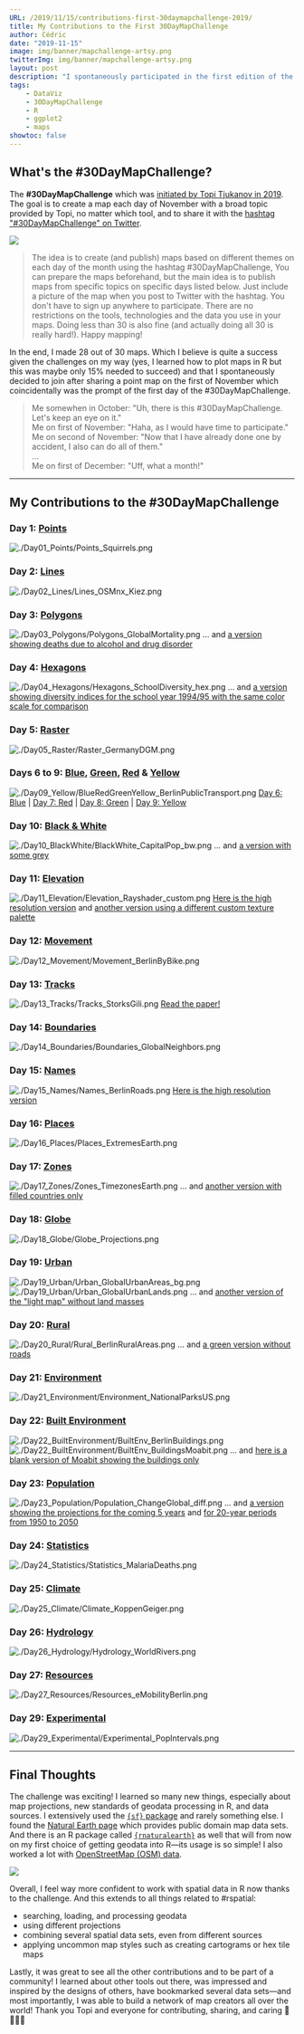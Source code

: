 ```yaml
---
URL: /2019/11/15/contributions-first-30daymapchallenge-2019/
title: My Contributions to the First 30DayMapChallenge
author: Cédric
date: "2019-11-15"
image: img/banner/mapchallenge-artsy.png
twitterImg: img/banner/mapchallenge-artsy.png
layout: post
description: "I spontaneously participated in the first edition of the #30DayMapChallenge with the goal to create one map each day of November. I managed to contribute 28 days, resulting in many more maps and a steep  learning curve in using R and ggplot2 for geodata."
tags:
    - DataViz
    - 30DayMapChallenge
    - R
    - ggplot2
    - maps
showtoc: false
---
```


## What's the #30DayMapChallenge?

The **#30DayMapChallenge** which was [initiated by Topi Tjukanov in 2019](https://twitter.com/tjukanov/status/1187713840550744066). The goal is to create a map each day of November with a broad topic provided by Topi, no matter which tool, and to share it with the [hashtag "#30DayMapChallenge" on Twitter](https://twitter.com/search?q=%2330DayMapChallenge). 

![](https://raw.githubusercontent.com/z3tt/30DayMapChallenge/master/data/30daymapchallenge.jpg)

> The idea is to create (and publish) maps based on different themes on each day of the month using the hashtag #30DayMapChallenge, You can prepare the maps beforehand, but the main idea is to publish maps from specific topics on specific days listed below. Just include a picture of the map when you post to Twitter with the hashtag. You don't have to sign up anywhere to participate. There are no restrictions on the tools, technologies and the data you use in your maps. Doing less than 30 is also fine (and actually doing all 30 is really hard!). Happy mapping!

In the end, I made 28 out of 30 maps. Which I believe is quite a success given the challenges on my way (yes, I learned how to plot maps in R but this was maybe only 15% needed to succeed) and that I spontaneously decided to join after sharing a point map on the first of November which coincidentally was the prompt of the first day of the #30DayMapChallenge. 

> Me somewhen in October: "Uh, there is this #30DayMapChallenge. Let's keep an eye on it."  
> Me on first of November: "Haha, as I would have time to participate."  
> Me on second of November: "Now that I have already done one by accident, I also can do all of them."  
> ...  
> Me on first of December: "Uff, what a month!"

<hr>

## My Contributions to the #30DayMapChallenge

### Day 1: [Points](https://github.com/Z3tt/30DayMapChallenge/tree/master/contributions/Day01_Points)

![./Day01_Points/Points_Squirrels.png](https://raw.githubusercontent.com/Z3tt/30DayMapChallenge/master/contributions/Day01_Points/Points_Squirrels.png)<br>

### Day 2: [Lines](https://github.com/Z3tt/30DayMapChallenge/tree/master/contributions/Day02_Lines)

![./Day02_Lines/Lines_OSMnx_Kiez.png](https://raw.githubusercontent.com/Z3tt/30DayMapChallenge/master/contributions/Day02_Lines/Lines_OSMnx_Kiez.png)<br>

### Day 3: [Polygons](https://github.com/Z3tt/30DayMapChallenge/tree/master/contributions/Day03_Polygons)

![./Day03_Polygons/Polygons_GlobalMortality.png](https://raw.githubusercontent.com/Z3tt/30DayMapChallenge/master/contributions/Day03_Polygons/Polygons_GlobalMortality.png)
... and [a version showing deaths due to alcohol and drug disorder](https://raw.githubusercontent.com/Z3tt/30DayMapChallenge/master/contributions/Day03_Polygons/Polygons_Alcohol_Drugs.png)<br>

### Day 4: [Hexagons](https://github.com/Z3tt/30DayMapChallenge/tree/master/contributions/Day04_Hexagons)

![./Day04_Hexagons/Hexagons_SchoolDiversity_hex.png](https://raw.githubusercontent.com/Z3tt/30DayMapChallenge/master/contributions/Day04_Hexagons/Hexagons_SchoolDiversity_hex.png)
... and [a version showing diversity indices for the school year 1994/95 with the same color scale for comparison](https://raw.githubusercontent.com/Z3tt/30DayMapChallenge/master/contributions/Day04_Hexagons/Hexagons_SchoolDiversity_hex_1994.png)<br>

### Day 5: [Raster](https://github.com/Z3tt/30DayMapChallenge/tree/master/contributions/Day05_Raster)

![./Day05_Raster/Raster_GermanyDGM.png](https://raw.githubusercontent.com/Z3tt/30DayMapChallenge/master/contributions/Day05_Raster/Raster_GermanyDGM.png)<br>

### Days 6 to 9: [Blue](https://github.com/Z3tt/30DayMapChallenge/tree/master/contributions/Day06_Blue), [Green](https://github.com/Z3tt/30DayMapChallenge/tree/master/contributions/Day08_Green), [Red](https://github.com/Z3tt/30DayMapChallenge/tree/master/contributions/Day07_Red) & [Yellow](https://github.com/Z3tt/30DayMapChallenge/tree/master/contributions/Day09_Yellow)

![./Day09_Yellow/BlueRedGreenYellow_BerlinPublicTransport.png](https://raw.githubusercontent.com/Z3tt/30DayMapChallenge/master/contributions/Day09_Yellow/BlueRedGreenYellow_BerlinPublicTransport.png)
[Day 6: Blue](https://raw.githubusercontent.com/Z3tt/30DayMapChallenge/master/contributions/Day06_Blue/Blue_BerlinMetro.png) | [Day 7: Red](https://raw.githubusercontent.com/Z3tt/30DayMapChallenge/master/contributions/Day07_Red/Red_BerlinTram.png) | [Day 8: Green](https://raw.githubusercontent.com/Z3tt/30DayMapChallenge/master/contributions/Day08_Green/Green_BerlinRailway.png) | [Day 9: Yellow](https://raw.githubusercontent.com/Z3tt/30DayMapChallenge/master/contributions/Day09_Yellow/Yellow_BerlinBus.png)<br>

### Day 10: [Black & White](https://github.com/Z3tt/30DayMapChallenge/tree/master/contributions/Day10_BlackWhite)

![./Day10_BlackWhite/BlackWhite_CapitalPop_bw.png](https://raw.githubusercontent.com/Z3tt/30DayMapChallenge/master/contributions/Day10_BlackWhite/BlackWhite_CapitalPop_bw.png)
... and [a version with some grey](https://raw.githubusercontent.com/Z3tt/30DayMapChallenge/master/contributions/Day10_BlackWhite/BlackWhite_CapitalPop_grey.png)<br>

### Day 11: [Elevation](https://github.com/Z3tt/30DayMapChallenge/tree/master/contributions/Day11_Elevation)

![./Day11_Elevation/Elevation_Rayshader_custom.png](https://raw.githubusercontent.com/Z3tt/30DayMapChallenge/master/contributions/Day11_Elevation/Elevation_Rayshader_custom.png)
[Here is the high resolution version](https://raw.githubusercontent.com/Z3tt/30DayMapChallenge/master/contributions/Day11_Elevation/Elevation_Rayshader_custom_HQ.png) and [another version using a different custom texture palette](https://raw.githubusercontent.com/Z3tt/30DayMapChallenge/master/contributions/Day11_Elevation/Elevation_Rayshader_custom_v2_SD.png)<br>

### Day 12: [Movement](https://github.com/Z3tt/30DayMapChallenge/tree/master/contributions/Day12_Movement)

![./Day12_Movement/Movement_BerlinByBike.png](https://raw.githubusercontent.com/Z3tt/30DayMapChallenge/master/contributions/Day12_Movement/Movement_BerlinByBike.png)<br>

### Day 13: [Tracks](https://github.com/Z3tt/30DayMapChallenge/tree/master/contributions/Day13_Tracks)

![./Day13_Tracks/Tracks_StorksGili.png](https://raw.githubusercontent.com/Z3tt/30DayMapChallenge/master/contributions/Day13_Tracks/Tracks_StorksGili.png)
[Read the paper!](https://doi.org/10.1111/1365-2656.12898)<br>

### Day 14: [Boundaries](https://github.com/Z3tt/30DayMapChallenge/tree/master/contributions/Day14_Boundaries)

![./Day14_Boundaries/Boundaries_GlobalNeighbors.png](https://raw.githubusercontent.com/Z3tt/30DayMapChallenge/master/contributions/Day14_Boundaries/Boundaries_GlobalNeighbors.png)<br>

### Day 15: [Names](https://github.com/Z3tt/30DayMapChallenge/tree/master/contributions/Day15_Names)

![./Day15_Names/Names_BerlinRoads.png](https://raw.githubusercontent.com/Z3tt/30DayMapChallenge/master/contributions/Day15_Names/Names_BerlinRoads.png) [Here is the high resolution version](https://raw.githubusercontent.com/Z3tt/30DayMapChallenge/master/contributions/Day15_Names/Names_BerlinRoads_HQ.png)<br>

### Day 16: [Places](https://github.com/Z3tt/30DayMapChallenge/tree/master/contributions/Day16_Places)

![./Day16_Places/Places_ExtremesEarth.png](https://raw.githubusercontent.com/Z3tt/30DayMapChallenge/master/contributions/Day16_Places/Places_ExtremesEarth.png)<br>

### Day 17: [Zones](https://github.com/Z3tt/30DayMapChallenge/tree/master/contributions/Day17_Zones)

![./Day17_Zones/Zones_TimezonesEarth.png](https://raw.githubusercontent.com/Z3tt/30DayMapChallenge/master/contributions/Day17_Zones/Zones_TimezonesEarth.png)
... and [another version with filled countries only](https://raw.githubusercontent.com/Z3tt/30DayMapChallenge/master/contributions/Day17_Zones/Zones_TimezonesEarth_countries.png)<br>

### Day 18: [Globe](https://github.com/Z3tt/30DayMapChallenge/tree/master/contributions/Day18_Globe)

![./Day18_Globe/Globe_Projections.png](https://raw.githubusercontent.com/Z3tt/30DayMapChallenge/master/contributions/Day18_Globe/Globe_Projections.png)<br>

### Day 19: [Urban](https://github.com/Z3tt/30DayMapChallenge/tree/master/contributions/Day19_Urban)

![./Day19_Urban/Urban_GlobalUrbanAreas_bg.png](https://raw.githubusercontent.com/Z3tt/30DayMapChallenge/master/contributions/Day19_Urban/Urban_GlobalUrbanAreas_bg.png)
![./Day19_Urban/Urban_GlobalUrbanLands.png](https://raw.githubusercontent.com/Z3tt/30DayMapChallenge/master/contributions/Day19_Urban/Urban_GlobalUrbanLands.png)
... and [another version of the "light map" without land masses](https://raw.githubusercontent.com/Z3tt/30DayMapChallenge/master/contributions/Day19_Urban/Urban_GlobalUrbanAreas.png)<br>

### Day 20: [Rural](https://github.com/Z3tt/30DayMapChallenge/tree/master/contributions/Day20_Rural)

![./Day20_Rural/Rural_BerlinRuralAreas.png](https://raw.githubusercontent.com/Z3tt/30DayMapChallenge/master/contributions/Day20_Rural/Rural_BerlinRuralAreas.png)
... and [a green version without roads](https://raw.githubusercontent.com/Z3tt/30DayMapChallenge/master/contributions/Day20_Rural/Rural_BerlinRuralAreas_v2.png)<br>

### Day 21: [Environment](https://github.com/Z3tt/30DayMapChallenge/tree/master/contributions/Day21_Environment)
![./Day21_Environment/Environment_NationalParksUS.png](https://raw.githubusercontent.com/Z3tt/30DayMapChallenge/master/contributions/Day21_Environment/Environment_NationalParksUS.png)<br>

### Day 22: [Built Environment](https://github.com/Z3tt/30DayMapChallenge/tree/master/contributions/Day22_BuiltEnvironment)<br>

![./Day22_BuiltEnvironment/BuiltEnv_BerlinBuildings.png](https://raw.githubusercontent.com/Z3tt/30DayMapChallenge/master/contributions/Day22_BuiltEnvironment/BuiltEnv_BerlinBuildings.png)
![./Day22_BuiltEnvironment/BuiltEnv_BuildingsMoabit.png](https://raw.githubusercontent.com/Z3tt/30DayMapChallenge/master/contributions/Day22_BuiltEnvironment/BuiltEnv_BuildingsMoabit.png)
... and [here is a blank version of Moabit showing the buildings only](https://raw.githubusercontent.com/Z3tt/30DayMapChallenge/master/contributions/Day22_BuiltEnvironment/BuiltEnv_BuildingsMoabit_blank.png)<br>

### Day 23: [Population](https://github.com/Z3tt/30DayMapChallenge/tree/master/contributions/Day23_Population)

![./Day23_Population/Population_ChangeGlobal_diff.png](https://raw.githubusercontent.com/Z3tt/30DayMapChallenge/master/contributions/Day23_Population/Population_ChangeGlobal_diff.png)
... and [a version showing the projections for the coming 5 years](https://raw.githubusercontent.com/Z3tt/30DayMapChallenge/master/contributions/Day23_Population/Population_ChangeGlobal.png) and [for 20-year periods from 1950 to 2050](https://raw.githubusercontent.com/Z3tt/30DayMapChallenge/master/contributions/Day23_Population/Population_ChangeGlobal_facet.png)<br>

### Day 24: [Statistics](https://github.com/Z3tt/30DayMapChallenge/tree/master/contributions/Day24_Statistics)

![./Day24_Statistics/Statistics_MalariaDeaths.png](https://raw.githubusercontent.com/Z3tt/30DayMapChallenge/master/contributions/Day24_Statistics/Statistics_MalariaDeaths.png)<br>

### Day 25: [Climate](https://github.com/Z3tt/30DayMapChallenge/tree/master/contributions/Day25_Climate)

![./Day25_Climate/Climate_KoppenGeiger.png](https://raw.githubusercontent.com/Z3tt/30DayMapChallenge/master/contributions/Day25_Climate/Climate_KoppenGeiger.png)<br>

### Day 26: [Hydrology](https://github.com/Z3tt/30DayMapChallenge/tree/master/contributions/Day26_Hydrology)<br>

![./Day26_Hydrology/Hydrology_WorldRivers.png](https://raw.githubusercontent.com/Z3tt/30DayMapChallenge/master/contributions/Day26_Hydrology/Hydrology_WorldRivers.png)<br>

### Day 27: [Resources](https://github.com/Z3tt/30DayMapChallenge/tree/master/contributions/Day27_Resources)

![./Day27_Resources/Resources_eMobilityBerlin.png](https://raw.githubusercontent.com/Z3tt/30DayMapChallenge/master/contributions/Day27_Resources/Resources_eMobilityBerlin.png)<br>

### Day 29: [Experimental](https://github.com/Z3tt/30DayMapChallenge/tree/master/contributions/Day29_Experimental)

![./Day29_Experimental/Experimental_PopIntervals.png](https://raw.githubusercontent.com/Z3tt/30DayMapChallenge/master/contributions/Day29_Experimental/Experimental_PopIntervals.png)
<hr>

## Final Thoughts

The challenge was exciting! I learned so many new things, especially about map projections, new standards of geodata processing in R, and data sources. I extensively used the [`{sf}` package](https://r-spatial.github.io/sf/) and rarely something else. I found the [Natural Earth page](https://www.naturalearthdata.com/) which provides public domain map data sets. And there is an R package called [`{rnaturalearth}`](https://cran.r-project.org/web/packages/rnaturalearth/README.html) as well that will from now on my first choice of getting geodata into R—its usage is so simple! I also worked a lot with [OpenStreetMap (OSM) data](https://wiki.openstreetmap.org/wiki/Main_Page). 

![](/img/map-challenge/maps_geom.png)

Overall, I feel way more confident to work with spatial data in R now thanks to the challenge. And this extends to all things related to #rspatial: 

* searching, loading, and processing geodata
* using different projections
* combining several spatial data sets, even from different sources
* applying uncommon map styles such as creating cartograms or hex tile maps

Lastly, it was great to see all the other contributions and to be part of a community! I learned about other tools out there, was impressed and inspired by the designs of others, have bookmarked several data sets—and most importantly, I was able to build a network of map creators all over the world! Thank you Topi and everyone for contributing, sharing, and caring 💙💚🧡💜 